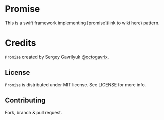 # Promise
This is a swift framework implementing [promise](link to wiki here) pattern.


# Credits
`Promise` created by Sergey Gavrilyuk [@octogavrix](http://twitter.com/octogavrix).


## License
`Promise` is distributed under MIT license. See LICENSE for more info.

## Contributing
Fork, branch & pull request.
    
